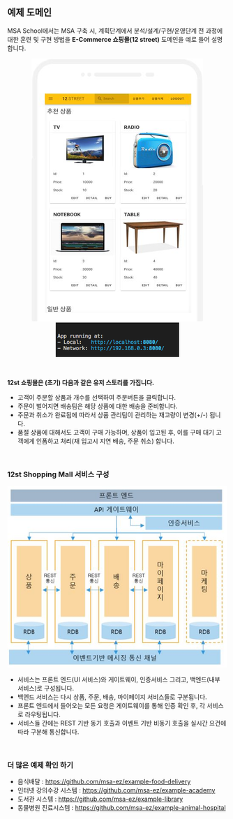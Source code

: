 ## 예제 도메인
MSA School에서는 MSA 구축 시, 계획단계에서 분석/설계/구현/운영단계 전 과정에 대한 훈련 및 구현 방법을 **E-Commerce 쇼핑몰(12 street)** 도메인을 예로 들어 설명합니다. 

<div style="text-align: center;">

![](/contents/01_소개/02/image1.jpg)
![](/contents/01_소개/02/test.jpg)

</div>

<br/> 

**12st 쇼핑몰은 (초기) 다음과 같은 유저 스토리를 가집니다.**

- 고객이 주문할 상품과 개수를 선택하여 주문버튼을 클릭합니다.
- 주문이 벌어지면 배송팀은 해당 상품에 대한 배송을 준비합니다.
- 주문과 취소가 완료됨에 따라서 상품 관리팀이 관리하는 재고량이 변경(+/-) 됩니다.
- 품절 상품에 대해서도 고객이 구매 가능하며, 상품이 입고된 후, 이를 구매 대기 고객에게 인폼하고 처리(재 입고시 지연 배송, 주문 취소) 합니다.


<br/>

### 12st Shopping Mall 서비스 구성

<div style="text-align: center;">

![](/contents/01_소개/02/image2.jpg)

</div>

- 서비스는 프론트 엔드(UI 서비스)와 게이트웨이, 인증서비스 그리고, 백엔드(내부 서비스)로 구성됩니다.
- 백엔드 서비스는 다시 상품, 주문, 배송, 마이페이지 서비스들로 구분됩니다. 
- 프론트 엔드에서 들어오는 모든 요청은 게이트웨이를 통해 인증 확인 후, 각 서비스로 라우팅됩니다.
- 서비스들 간에는 REST 기반 동기 호출과 이벤트 기반 비동기 호출을 실시간 요건에 따라 구분해 통신합니다. 

<br/>

### 더 많은 예제 확인 하기 

- 음식배달 : https://github.com/msa-ez/example-food-delivery 
- 인터넷 강의수강 시스템 : https://github.com/msa-ez/example-academy
- 도서관 시스템 : https://github.com/msa-ez/example-library
- 동물병원 진료시스템 : https://github.com/msa-ez/example-animal-hospital


<br/>